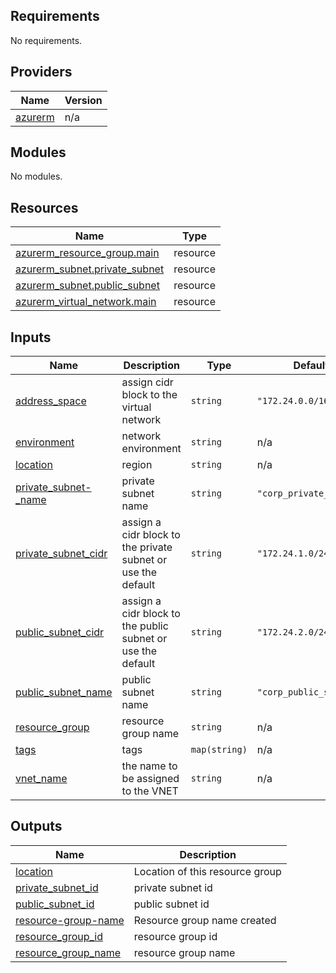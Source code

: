 <!-- BEGIN_TF_DOCS -->
## Requirements

No requirements.

## Providers

| Name | Version |
|------|---------|
| <a name="provider_azurerm"></a> [azurerm](#provider\_azurerm) | n/a |

## Modules

No modules.

## Resources

| Name | Type |
|------|------|
| [azurerm_resource_group.main](https://registry.terraform.io/providers/hashicorp/azurerm/latest/docs/resources/resource_group) | resource |
| [azurerm_subnet.private_subnet](https://registry.terraform.io/providers/hashicorp/azurerm/latest/docs/resources/subnet) | resource |
| [azurerm_subnet.public_subnet](https://registry.terraform.io/providers/hashicorp/azurerm/latest/docs/resources/subnet) | resource |
| [azurerm_virtual_network.main](https://registry.terraform.io/providers/hashicorp/azurerm/latest/docs/resources/virtual_network) | resource |

## Inputs

| Name | Description | Type | Default | Required |
|------|-------------|------|---------|:--------:|
| <a name="input_address_space"></a> [address\_space](#input\_address\_space) | assign cidr block to the virtual network | `string` | `"172.24.0.0/16"` | no |
| <a name="input_environment"></a> [environment](#input\_environment) | network environment | `string` | n/a | yes |
| <a name="input_location"></a> [location](#input\_location) | region | `string` | n/a | yes |
| <a name="input_private_subnet-_name"></a> [private\_subnet-\_name](#input\_private\_subnet-\_name) | private subnet name | `string` | `"corp_private_subnet"` | no |
| <a name="input_private_subnet_cidr"></a> [private\_subnet\_cidr](#input\_private\_subnet\_cidr) | assign a cidr block to the private subnet or use the default | `string` | `"172.24.1.0/24"` | no |
| <a name="input_public_subnet_cidr"></a> [public\_subnet\_cidr](#input\_public\_subnet\_cidr) | assign a cidr block to the public subnet or use the default | `string` | `"172.24.2.0/24"` | no |
| <a name="input_public_subnet_name"></a> [public\_subnet\_name](#input\_public\_subnet\_name) | public subnet name | `string` | `"corp_public_subnet"` | no |
| <a name="input_resource_group"></a> [resource\_group](#input\_resource\_group) | resource group name | `string` | n/a | yes |
| <a name="input_tags"></a> [tags](#input\_tags) | tags | `map(string)` | n/a | yes |
| <a name="input_vnet_name"></a> [vnet\_name](#input\_vnet\_name) | the name to be assigned to the VNET | `string` | n/a | yes |

## Outputs

| Name | Description |
|------|-------------|
| <a name="output_location"></a> [location](#output\_location) | Location of this resource group |
| <a name="output_private_subnet_id"></a> [private\_subnet\_id](#output\_private\_subnet\_id) | private subnet id |
| <a name="output_public_subnet_id"></a> [public\_subnet\_id](#output\_public\_subnet\_id) | public subnet id |
| <a name="output_resource-group-name"></a> [resource-group-name](#output\_resource-group-name) | Resource group name created |
| <a name="output_resource_group_id"></a> [resource\_group\_id](#output\_resource\_group\_id) | resource group id |
| <a name="output_resource_group_name"></a> [resource\_group\_name](#output\_resource\_group\_name) | resource group name |
<!-- END_TF_DOCS -->